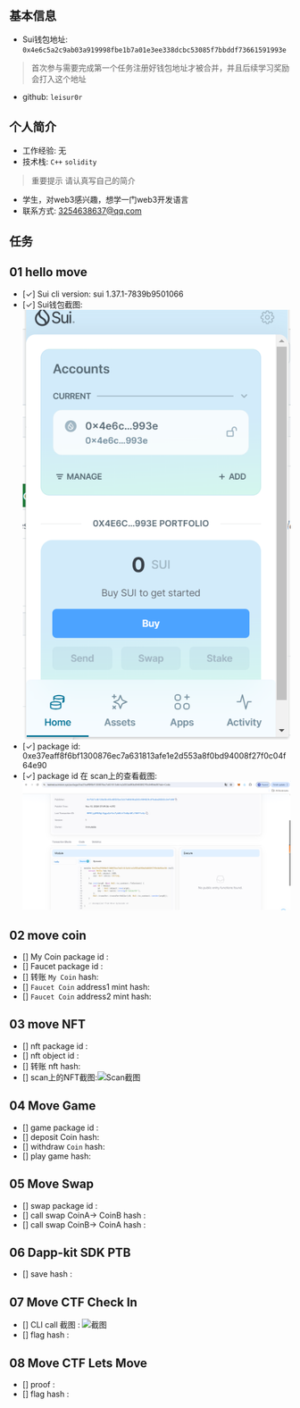 ## 基本信息
- Sui钱包地址: `0x4e6c5a2c9ab03a919998fbe1b7a01e3ee338dcbc53085f7bbddf73661591993e`
> 首次参与需要完成第一个任务注册好钱包地址才被合并，并且后续学习奖励会打入这个地址
- github: `leisur0r`

## 个人简介
- 工作经验: 无
- 技术栈: `C++` `solidity`
> 重要提示 请认真写自己的简介
- 学生，对web3感兴趣，想学一门web3开发语言
- 联系方式: 3254638637@qq.com

## 任务

##   01 hello move  
- [✓] Sui cli version: sui 1.37.1-7839b9501066
- [✓] Sui钱包截图: ![Sui钱包截图](./images/sui_wallet.png)
- [✓] package id: 0xe37eaff8f6bf1300876ec7a631813afe1e2d553a8f0bd94008f27f0c04f64e90
- [✓] package id 在 scan上的查看截图:![Scan截图](./images/02.png)

##   02 move coin
- [] My Coin package id : 
- [] Faucet package id : 
- [] 转账 `My Coin` hash:
- [] `Faucet Coin` address1 mint hash:
- [] `Faucet Coin` address2 mint hash:

##   03 move NFT
- [] nft package id :
- [] nft object id : 
- [] 转账 nft  hash:
- [] scan上的NFT截图:![Scan截图](./images/你的图片地址)

##   04 Move Game
- [] game package id :
- [] deposit Coin hash:
- [] withdraw `Coin` hash:
- [] play game hash:

##   05 Move Swap
- [] swap package id :
- [] call swap CoinA-> CoinB  hash :
- [] call swap CoinB-> CoinA  hash :

##   06 Dapp-kit SDK PTB
- [] save hash :

##   07 Move CTF Check In
- [] CLI call 截图 : ![截图](./images/你的图片地址)
- [] flag hash :

##   08 Move CTF Lets Move
- [] proof : 
- [] flag hash :
